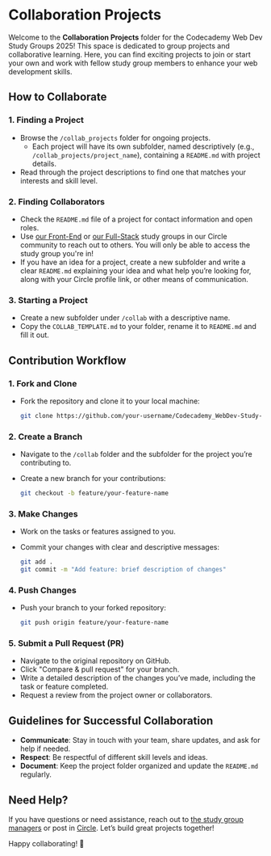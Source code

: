 # Collaboration Projects

Welcome to the **Collaboration Projects** folder for the Codecademy Web Dev Study Groups 2025! This space is dedicated to group projects and collaborative learning. Here, you can find exciting projects to join or start your own and work with fellow study group members to enhance your web development skills.

## How to Collaborate

### 1. Finding a Project

- Browse the `/collab_projects` folder for ongoing projects.
  - Each project will have its own subfolder, named descriptively (e.g., `/collab_projects/project_name`), containing a `README.md` with project details.
- Read through the project descriptions to find one that matches your interests and skill level.

### 2. Finding Collaborators

- Check the `README.md` file of a project for contact information and open roles.
- Use [our Front-End](https://community.codecademy.com/c/front-end-engineer-journey-study-group/) or [our Full-Stack](https://community.codecademy.com/c/full-stack-engineer-journey-study-group/) study groups in our Circle community to reach out to others. You will only be able to access the study group you're in!
- If you have an idea for a project, create a new subfolder and write a clear `README.md` explaining your idea and what help you’re looking for, along with your Circle profile link, or other means of communication.

### 3. Starting a Project

- Create a new subfolder under `/collab` with a descriptive name.
- Copy the `COLLAB_TEMPLATE.md` to your folder, rename it to `README.md` and fill it out.

## Contribution Workflow

### 1. Fork and Clone

- Fork the repository and clone it to your local machine:
  
  ```bash
  git clone https://github.com/your-username/Codecademy_WebDev-Study-Group_2025.git
  ```

### 2. Create a Branch

- Navigate to the `/collab` folder and the subfolder for the project you’re contributing to.
- Create a new branch for your contributions:
  
  ```bash
  git checkout -b feature/your-feature-name
  ```

### 3. Make Changes

- Work on the tasks or features assigned to you.
- Commit your changes with clear and descriptive messages:
  
  ```bash
  git add .
  git commit -m "Add feature: brief description of changes"
  ```

### 4. Push Changes

- Push your branch to your forked repository:
  
  ```bash
  git push origin feature/your-feature-name
  ```

### 5. Submit a Pull Request (PR)

- Navigate to the original repository on GitHub.
- Click "Compare & pull request" for your branch.
- Write a detailed description of the changes you’ve made, including the task or feature completed.
- Request a review from the project owner or collaborators.

## Guidelines for Successful Collaboration

- **Communicate**: Stay in touch with your team, share updates, and ask for help if needed.
- **Respect**: Be respectful of different skill levels and ideas.
- **Document**: Keep the project folder organized and update the `README.md` regularly.

## Need Help?

If you have questions or need assistance, reach out to [the study group managers](../README.md#contact) or post in [Circle](https://community.codecademy.com/feed). Let’s build great projects together!

Happy collaborating! 🚀
